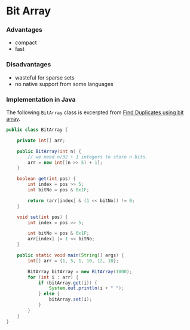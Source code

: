 # Bit Array

### Advantages

- compact
- fast

### Disadvantages

- wasteful for sparse sets
- no native support from some languages

### Implementation in Java

The following `BitArray` class is excerpted from [Find Duplicates using bit array](https://www.geeksforgeeks.org/find-duplicates-of-array-using-bit-array/).

```java
public class BitArray {

    private int[] arr;

    public BitArray(int n) {
        // we need n/32 + 1 integers to store n bits.
        arr = new int[(n >> 5) + 1];
    }

    boolean get(int pos) {
        int index = pos >> 5;
        int bitNo = pos & 0x1F;

        return (arr[index] & (1 << bitNo)) != 0;
    }

    void set(int pos) {
        int index = pos >> 5;

        int bitNo = pos & 0x1F;
        arr[index] |= 1 << bitNo;
    }

    public static void main(String[] args) {
        int[] arr = {1, 5, 1, 10, 12, 10};

        BitArray bitArray = new BitArray(1000);
        for (int i : arr) {
            if (bitArray.get(i)) {
                System.out.println(i + " ");
            } else {
                bitArray.set(i);
            }
        }
    }
}
```
